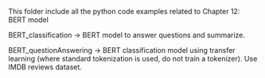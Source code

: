 This folder include all the python code examples related to Chapter 12: BERT model 

BERT_classification       ->  BERT model to answer questions and summarize. 
    
BERT_questionAnswering    ->  BERT classification model using transfer learning (where standard tokenization is used, do not train a tokenizer). Use IMDB reviews dataset.

    